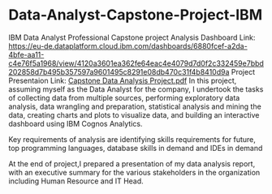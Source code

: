 # Data-Analyst-Capstone-Project-IBM

IBM Data Analyst Professional Capstone project
Analysis Dashboard Link: https://eu-de.dataplatform.cloud.ibm.com/dashboards/6880fcef-a2da-4bfe-aa11-c4e76f5a1968/view/4120a3601ea362fe64eac4e4079d7d0f2c332459e7bbd202858d7b495b357597a9601495c8291e08db470c31f4b8410d9a
Project Presentaion Link: [Capstone Data Analysis Project.pdf](https://github.com/wunar41/Data_Analysis/files/11357799/Capstone.Data.Analysis.Project.pdf)
In this project, assuming myself as the Data Analyst for the company, I undertook the tasks of collecting data from multiple sources, performing exploratory data analysis, data wrangling and preparation, statistical analysis and mining the data, creating charts and plots to visualize data, and building an interactive dashboard using IBM Cognos Analytics.

Key requirements of analysis are identifying skills requirements for future, top programming languages, database skills in demand and IDEs in demand

At the end of project,I prepared a presentation of my data analysis report, with an executive summary for the various stakeholders in the organization including Human Resource and IT Head.
